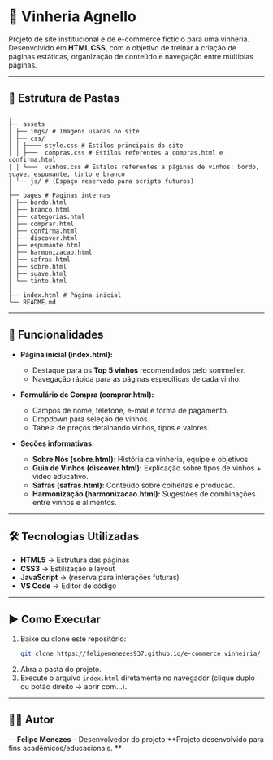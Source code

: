 # 🍷 Vinheria Agnello

Projeto de site institucional e de e-commerce fictício para uma vinheria. Desenvolvido em **HTML CSS**, com o objetivo de treinar a criação de páginas estáticas, organização de conteúdo e navegação entre múltiplas páginas.

---

## 📂 Estrutura de Pastas

```
.
├── assets
│ ├── imgs/ # Imagens usadas no site
│ ├── css/
│ │ ├──── style.css # Estilos principais do site
│ │ ├───  compras.css # Estilos referentes a compras.html e confirma.html
│ │ └───  vinhos.css # Estilos referentes a páginas de vinhos: bordo, suave, espumante, tinto e branco
│ └── js/ # (Espaço reservado para scripts futuros)
│
├── pages # Páginas internas
│ ├── bordo.html
│ ├── branco.html
│ ├── categorias.html
│ ├── comprar.html
│ ├── confirma.html
│ ├── discover.html
│ ├── espumante.html
│ ├── harmonizacao.html
│ ├── safras.html
│ ├── sobre.html
│ ├── suave.html
│ └── tinto.html
│
├── index.html # Página inicial
└── README.md
```

---

## 🚀 Funcionalidades

- **Página inicial (index.html):**
  - Destaque para os **Top 5 vinhos** recomendados pelo sommelier.
  - Navegação rápida para as páginas específicas de cada vinho.

- **Formulário de Compra (comprar.html):**
  - Campos de nome, telefone, e-mail e forma de pagamento.
  - Dropdown para seleção de vinhos.
  - Tabela de preços detalhando vinhos, tipos e valores.

- **Seções informativas:**
  - **Sobre Nós (sobre.html):** História da vinheria, equipe e objetivos.
  - **Guia de Vinhos (discover.html):** Explicação sobre tipos de vinhos + vídeo educativo.
  - **Safras (safras.html):** Conteúdo sobre colheitas e produção.
  - **Harmonização (harmonizacao.html):** Sugestões de combinações entre vinhos e alimentos.


---

## 🛠️ Tecnologias Utilizadas

- **HTML5** → Estrutura das páginas
- **CSS3** → Estilização e layout
- **JavaScript** → (reserva para interações futuras)
- **VS Code** → Editor de código

---

## ▶️ Como Executar

1. Baixe ou clone este repositório:
   ```bash
   git clone https://felipemenezes937.github.io/e-commerce_vinheiria/
   ```
2. Abra a pasta do projeto.
3. Execute o arquivo `index.html` diretamente no navegador (clique duplo ou botão direito → abrir com...).

---

## 👨‍💻 Autor
-- **Felipe Menezes** – Desenvolvedor do projeto
**Projeto desenvolvido para fins acadêmicos/educacionais.  **
